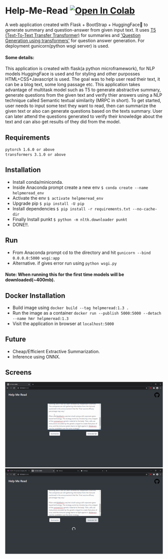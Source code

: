 # Help-Me-Read [![Open In Colab](https://colab.research.google.com/assets/colab-badge.svg)](https://colab.research.google.com/drive/1D-Gntt8EAPWyP2QEpKV6dnZCglTbXi32?usp=sharing)
A web application created with Flask + BootStrap + HuggingFace🤗 to generate summary and question-answer from given input text. It uses [T5 (Text-To-Text Transfer Transformer)](https://github.com/google-research/text-to-text-transfer-transformer#released-model-checkpoints) for summaries and ['Question Generation using transformers'](https://github.com/patil-suraj/question_generation) for question answer generation. For deployment gunicorn(python wsgi server) is used. 
#### Some details: 
This application is created with flask(a python microframework), for NLP models HuggingFace is used and for styling and other purposses HTML+CSS+Javascript is used. 
The goal was to help user read their text, it can be a blog text, some long passage etc. This application takes advantage of multitask model such as T5 to generate abstractive summary, generate questions from the given text and verify thier answers using a NLP technique called Semantic textual similarity (MRPC in short).
To get started, user needs to input some text they want to read, then can summarize the given text or also can generate questions based on the texts summary. User can later attend the questions generated to verify their knowledge about the text and can also get results of they did from the model. 

## Requirements
```
pytorch 1.6.0 or above
transformers 3.1.0 or above
```

## Installation
- Install conda/miniconda.
- Inside Anaconda prompt create a new env `$ conda create --name helpmeread_env`
- Activate the env `$ activate helpmeread_env`
- Upgrade pip `$ pip install -U pip`
- Install dependencies `$ pip install -r requirements.txt --no-cache-dir`
- Finally Install punkt `$ python -m nltk.downloader punkt`
- DONE!!.
## Run
- From Anaconda prompt cd to the directory and hit `gunicorn --bind 0.0.0.0:5000 wsgi:app`
- Alternative. if gives error run using `python wsgi.py`
#### Note: When running this for the first time models will be downloaded(~400mb).

## Docker Installation
- Build image using `docker build --tag helpmeread:1.3 .`
- Run the image as a container `docker run --publish 5000:5000 --detach --name hmr helpmeread:1.3`
- Visit the application in browser at `localhost:5000`

## Future
- Cheap/Efficient Extractive Summarization.
- Inference using ONNX.

## Screens
![1](/Streamlit-Version/screens/summary_gif.gif)
![2](/Streamlit-Version/screens/gen_qa_gif.gif)
